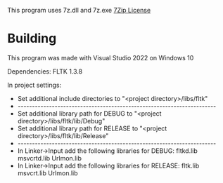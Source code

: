 This program uses 7z.dll and 7z.exe
[7Zip License](https://www.7-zip.org/license.txt)

# Building
This program was made with Visual Studio 2022 on Windows 10

Dependencies: FLTK 1.3.8

In project settings:
- Set additional include directories to "\<project directory\>/libs/fltk"
- \----------------------------------------------------------------------
- Set additional library path for DEBUG to "\<project directory\>/libs/fltk/lib/Debug"
- Set additional library path for RELEASE to "\<project directory\>/libs/fltk/lib/Release"
- \----------------------------------------------------------------------
- In Linker->Input add the following libraries for DEBUG: fltkd.lib msvcrtd.lib Urlmon.lib
- In Linker->Input add the following libraries for RELEASE: fltk.lib msvcrt.lib Urlmon.lib
